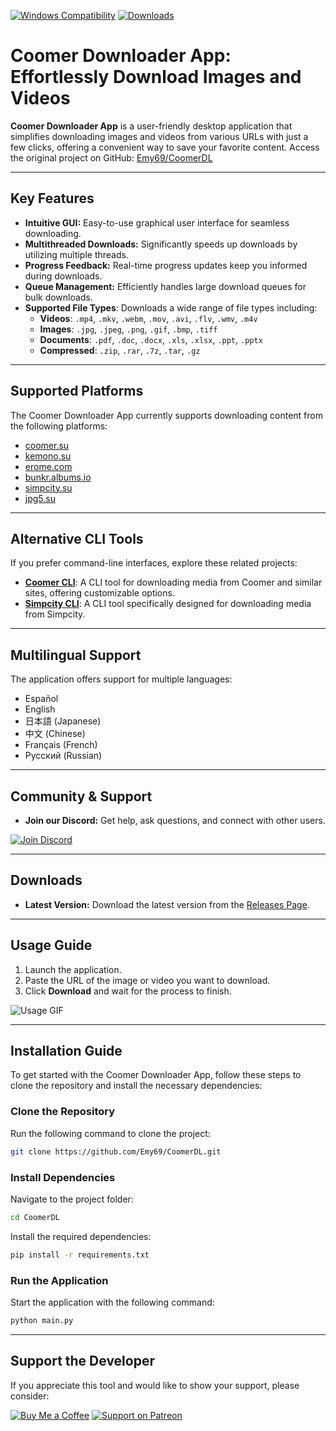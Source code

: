 [![Windows Compatibility](https://img.shields.io/badge/Windows-10%2C%2011-blue)](https://github.com/Emy69/CoomerDL)
[![Downloads](https://img.shields.io/github/downloads/emy69/CoomerDL/total)](https://github.com/Emy69/CoomerDL/releases)

# Coomer Downloader App: Effortlessly Download Images and Videos

**Coomer Downloader App** is a user-friendly desktop application that simplifies downloading images and videos from various URLs with just a few clicks, offering a convenient way to save your favorite content.  Access the original project on GitHub: [Emy69/CoomerDL](https://github.com/Emy69/CoomerDL)

---

## Key Features

*   **Intuitive GUI:** Easy-to-use graphical user interface for seamless downloading.
*   **Multithreaded Downloads:** Significantly speeds up downloads by utilizing multiple threads.
*   **Progress Feedback:** Real-time progress updates keep you informed during downloads.
*   **Queue Management:** Efficiently handles large download queues for bulk downloads.
*   **Supported File Types**: Downloads a wide range of file types including:
    *   **Videos**: `.mp4`, `.mkv`, `.webm`, `.mov`, `.avi`, `.flv`, `.wmv`, `.m4v`
    *   **Images**: `.jpg`, `.jpeg`, `.png`, `.gif`, `.bmp`, `.tiff`
    *   **Documents**: `.pdf`, `.doc`, `.docx`, `.xls`, `.xlsx`, `.ppt`, `.pptx`
    *   **Compressed**: `.zip`, `.rar`, `.7z`, `.tar`, `.gz`

---

## Supported Platforms

The Coomer Downloader App currently supports downloading content from the following platforms:

*   [coomer.su](https://coomer.su/)
*   [kemono.su](https://kemono.su/)
*   [erome.com](https://www.erome.com/)
*   [bunkr.albums.io](https://bunkr-albums.io/)
*   [simpcity.su](https://simpcity.su/)
*   [jpg5.su](https://jpg5.su/)

---

## Alternative CLI Tools

If you prefer command-line interfaces, explore these related projects:

*   **[Coomer CLI](https://github.com/Emy69/Coomer-cli)**: A CLI tool for downloading media from Coomer and similar sites, offering customizable options.
*   **[Simpcity CLI](https://github.com/Emy69/SimpCityCLI)**: A CLI tool specifically designed for downloading media from Simpcity.

---

## Multilingual Support

The application offers support for multiple languages:

*   Español
*   English
*   日本語 (Japanese)
*   中文 (Chinese)
*   Français (French)
*   Русский (Russian)

---

## Community & Support

*   **Join our Discord:** Get help, ask questions, and connect with other users.

[![Join Discord](https://img.shields.io/badge/Join-Discord-7289DA.svg?style=for-the-badge&logo=discord&logoColor=white)](https://discord.gg/ku8gSPsesh)

---

## Downloads

*   **Latest Version:** Download the latest version from the [Releases Page](https://github.com/Emy69/CoomerDL/releases).

---

## Usage Guide

1.  Launch the application.
2.  Paste the URL of the image or video you want to download.
3.  Click **Download** and wait for the process to finish.

![Usage GIF](https://github.com/Emy69/CoomerDL/blob/main/resources/screenshots/0627.gif)

---

## Installation Guide

To get started with the Coomer Downloader App, follow these steps to clone the repository and install the necessary dependencies:

### Clone the Repository

Run the following command to clone the project:

```sh
git clone https://github.com/Emy69/CoomerDL.git
```

### Install Dependencies

Navigate to the project folder:

```sh
cd CoomerDL
```

Install the required dependencies:

```sh
pip install -r requirements.txt
```

### Run the Application

Start the application with the following command:

```sh
python main.py
```

---

## Support the Developer

If you appreciate this tool and would like to show your support, please consider:

[![Buy Me a Coffee](https://img.shields.io/badge/Buy%20Me%20a%20Coffee-FFDD00.svg?style=for-the-badge&logo=buy-me-a-coffee&logoColor=black)](https://buymeacoffee.com/emy_69)
[![Support on Patreon](https://img.shields.io/badge/Support%20on%20Patreon-FF424D.svg?style=for-the-badge&logo=patreon&logoColor=white)](https://www.patreon.com/emy69)